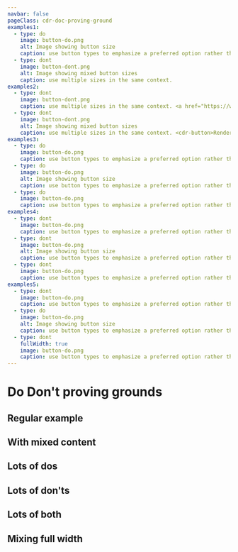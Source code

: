 ```yaml
---
navbar: false
pageClass: cdr-doc-proving-ground
examples1:
  - type: do
    image: button-do.png
    alt: Image showing button size
    caption: use button types to emphasize a preferred option rather than a non-important option.
  - type: dont
    image: button-dont.png
    alt: Image showing mixed button sizes
    caption: use multiple sizes in the same context.
examples2:
  - type: dont
    image: button-dont.png
    caption: use multiple sizes in the same context. <a href="https://www.rei.com">REI.com</a>
  - type: dont
    image: button-dont.png
    alt: Image showing mixed button sizes
    caption: use multiple sizes in the same context. <cdr-button>Rendering a component</cdr-button>
examples3:
  - type: do
    image: button-do.png
    caption: use button types to emphasize a preferred option rather than a non-important option. use button types to emphasize a preferred option rather than a non-important option. use button types to emphasize a preferred option rather than a non-important option.
  - type: do
    image: button-do.png
    alt: Image showing button size
    caption: use button types to emphasize a preferred option rather than a non-important option.
  - type: do
    image: button-do.png
    caption: use button types to emphasize a preferred option rather than a non-important option. use button types to emphasize a preferred option rather than a non-important option. use button types to emphasize a preferred option rather than a non-important option.
examples4:
  - type: dont
    image: button-do.png
    caption: use button types to emphasize a preferred option rather than a non-important option. use button types to emphasize a preferred option rather than a non-important option. use button types to emphasize a preferred option rather than a non-important option.
  - type: dont
    image: button-do.png
    alt: Image showing button size
    caption: use button types to emphasize a preferred option rather than a non-important option.
  - type: dont
    image: button-do.png
    caption: use button types to emphasize a preferred option rather than a non-important option. use button types to emphasize a preferred option rather than a non-important option. use button types to emphasize a preferred option rather than a non-important option.
examples5:
  - type: dont
    image: button-do.png
    caption: use button types to emphasize a preferred option rather than a non-important option. use button types to emphasize a preferred option rather than a non-important option. use button types to emphasize a preferred option rather than a non-important option.
  - type: do
    image: button-do.png
    alt: Image showing button size
    caption: use button types to emphasize a preferred option rather than a non-important option.
  - type: dont
    fullWidth: true
    image: button-do.png
    caption: use button types to emphasize a preferred option rather than a non-important option. use button types to emphasize a preferred option rather than a non-important option. use button types to emphasize a preferred option rather than a non-important option.
---
```


# Do Don't proving grounds

<div class="cdr-container">

  ## Regular example

  <do-dont :examples="$page.frontmatter.examples1" />

  ## With mixed content

  <do-dont :examples="$page.frontmatter.examples2" />

  ## Lots of dos

  <do-dont :examples="$page.frontmatter.examples3" />

  ## Lots of don'ts

  <do-dont :examples="$page.frontmatter.examples4" />

  ## Lots of both

  <do-dont :examples="[...$page.frontmatter.examples3, ...$page.frontmatter.examples4]" />

  ## Mixing full width

  <do-dont :examples="$page.frontmatter.examples5" />

</div>
